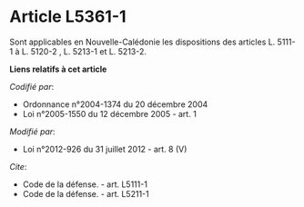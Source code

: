 # Article L5361-1

Sont applicables en Nouvelle-Calédonie les dispositions des articles L. 5111-1 à L. 5120-2 , L. 5213-1 et L. 5213-2.

**Liens relatifs à cet article**

_Codifié par_:

  - Ordonnance n°2004-1374 du 20 décembre 2004
  - Loi n°2005-1550 du 12 décembre 2005 - art. 1

_Modifié par_:

  - Loi n°2012-926 du 31 juillet 2012 - art. 8 (V)

_Cite_:

  - Code de la défense. - art. L5111-1
  - Code de la défense. - art. L5211-1
